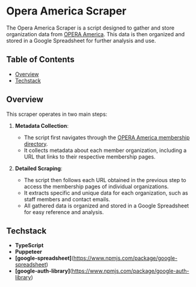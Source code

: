 # Opera America Scraper

The Opera America Scraper is a script designed to gather and store organization data from [OPERA America](https://www.operaamerica.org/). This data is then organized and stored in a Google Spreadsheet for further analysis and use.

## Table of Contents

- [Overview](#overview)
- [Techstack](#techstack)

## Overview

This scraper operates in two main steps:

1. **Metadata Collection**:

   - The script first navigates through the [OPERA America membership directory](https://www.operaamerica.org/membership-directory).
   - It collects metadata about each member organization, including a URL that links to their respective membership pages.

2. **Detailed Scraping**:
   - The script then follows each URL obtained in the previous step to access the membership pages of individual organizations.
   - It extracts specific and unique data for each organization, such as staff members and contact emails.
   - All gathered data is organized and stored in a Google Spreadsheet for easy reference and analysis.

## Techstack

- **TypeScript**
- **Puppeteer**
- **[google-spreadsheet]**(https://www.npmjs.com/package/google-spreadsheet)
- **[google-auth-library]**(https://www.npmjs.com/package/google-auth-library)
